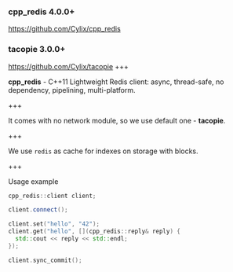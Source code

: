 ### cpp_redis 4.0.0+

https://github.com/Cylix/cpp_redis

### tacopie 3.0.0+

https://github.com/Cylix/tacopie
+++

**cpp_redis** - C++11 Lightweight Redis client: async, thread-safe, no dependency, pipelining, multi-platform.

+++

It comes with no network module, so we use default one - **tacopie**.

+++

We use `redis` as cache for indexes on storage with blocks.

+++

Usage example

```C++
cpp_redis::client client;

client.connect();

client.set("hello", "42");
client.get("hello", [](cpp_redis::reply& reply) {
  std::cout << reply << std::endl;
});

client.sync_commit();
```
